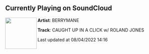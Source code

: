 ## Currently Playing on SoundCloud

[<img align="left" width="100" src="https://i1.sndcdn.com/artworks-iqG5kkZWjmtG8Igu-pAltlQ-t500x500.jpg">](https://soundcloud.com/berrymane/caught-up-in-a-click-w-roland-jones?in=berrymane/sets/lets-hit-that-1k-likes)

**Artist**: BERRYMANE 

**Track**: CAUGHT UP IN A CLICK w/ ROLAND JONES

Last updated at 08/04/2022 14:16
